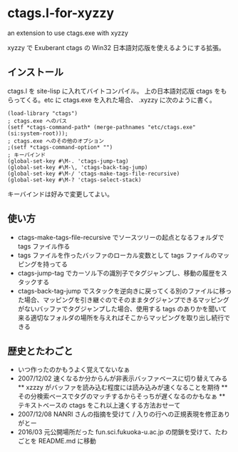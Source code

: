 # ctags.l-for-xyzzy
an extension to use ctags.exe with xyzzy

xyzzy で Exuberant ctags の Win32 日本語対応版を使えるようにする拡張。

インストール
----------
ctags.l を site-lisp に入れてバイトコンパイル。 上の日本語対応版 ctags をもらってくる。etc に ctags.exe を入れた場合、 .xyzzy に次のように書く。

```
(load-library "ctags")
; ctags.exe へのパス
(setf *ctags-command-path* (merge-pathnames "etc/ctags.exe" (si:system-root)));
; ctags.exe へのその他のオプション
;(setf *ctags-command-option* "")
; キーバインド
(global-set-key #\M-. 'ctags-jump-tag)
(global-set-key #\M-\, 'ctags-back-tag-jump)
(global-set-key #\M-/ 'ctags-make-tags-file-recursive)
(global-set-key #\M-? 'ctags-select-stack)
```

キーバインドは好みで変更してよい。

使い方 
----------

* ctags-make-tags-file-recursive でソースツリーの起点となるフォルダで tags ファイル作る
* tags ファイルを作ったバッファのローカル変数として tags ファイルのマッピングを持ってる
* ctags-jump-tag でカーソル下の識別子でタグジャンプし、移動の履歴をスタックする
* ctags-back-tag-jump でスタックを逆向きに戻ってくる別のファイルに移った場合、マッピングを引き継ぐのでそのままタグジャンプできるマッピングがないバッファでタグジャンプした場合、使用する tags のありかを聞いて来る適切なフォルダの場所を与えればそこからマッピングを取り出し続行できる

歴史とたわごと
----------
* いつ作ったのかもうよく覚えてないなぁ
* 2007/12/02 速くなるか分からんが非表示バッファベースに切り替えてみる
** xzzzy がバッファを読み込む程度には読み込みが速くなることを期待
** その分検索ベースでタグのマッチするからそっちが遅くなるのかもなぁ
** テキストベースの ctags をこれ以上速くする方法おせーて
* 2007/12/08 NANRI さんの指摘を受けて / 入りの行への正規表現を修正ありがとー
* 2016/03 元公開場所だった fun.sci.fukuoka-u.ac.jp の閉鎖を受けて、たわごとを README.md に移動
